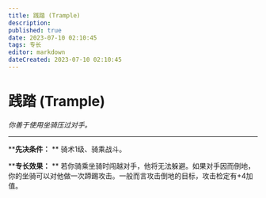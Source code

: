 ```yaml
---
title: 践踏 (Trample)
description: 
published: true
date: 2023-07-10 02:10:45
tags: 专长
editor: markdown
dateCreated: 2023-07-10 02:10:45
---
```


# 践踏 (Trample)

_你善于使用坐骑压过对手。_

* * *

****先决条件：** ** 骑术1级、骑乘战斗。

****专长效果：** ** 若你骑乘坐骑时闯越对手，他将无法躲避。如果对手因而倒地，你的坐骑可以对他做一次蹄踢攻击。一般而言攻击倒地的目标，攻击检定有+4加值。

